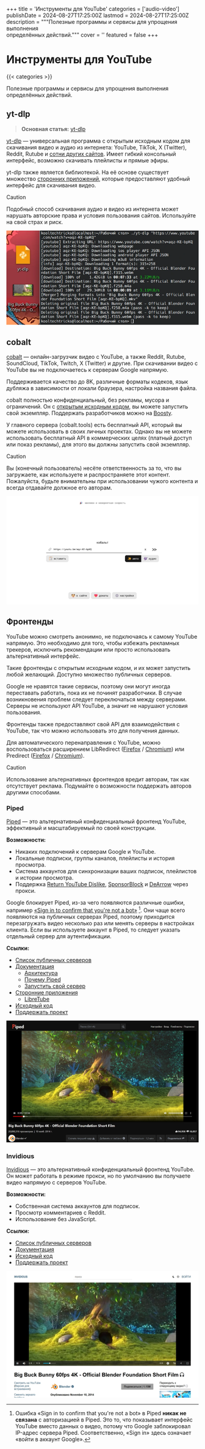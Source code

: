 +++
title = 'Инструменты для YouTube'
categories = ['audio-video']
publishDate = 2024-08-27T17:25:00Z
lastmod = 2024-08-27T17:25:00Z
description = """Полезные программы и сервисы для упрощения выполнения \
определённых действий."""
cover = ''
featured = false
+++

# Инструменты для YouTube
{{< categories >}}

Полезные программы и сервисы для упрощения выполнения определённых действий.

## yt-dlp

> **Основная статья:** [yt-dlp](/wiki/yt-dlp)

[yt-dlp](https://github.com/yt-dlp/yt-dlp#readme) — универсальная программа с
открытым исходным кодом для скачивания видео и аудио из интернета: YouTube,
TikTok, X (Twitter), Reddit, Rutube и [сотни других сайтов]. Имеет гибкий
консольный интерфейс, возможно скачивать плейлисты и прямые эфиры.

[сотни других сайтов]: https://github.com/yt-dlp/yt-dlp/blob/master/supportedsites.md

yt-dlp также является библиотекой. На её основе существует множество
[сторонних приложений](/wiki/yt-dlp#сторонние-приложения), которые предоставляют
удобный интерфейс для скачивания видео.

> [!caution]
> Подобный способ скачивания аудио и видео из интернета может нарушать
авторские права и условия пользования сайтов. Используйте на свой страх и риск.

![yt-dlp](/media/yt-dlp.webp)

## cobalt

[cobalt](https://cobalt.tools) — онлайн-загрузчик видео с YouTube, а также
Reddit, Rutube, SoundCloud, TikTok, Twitch, X (Twitter) и другие. При
скачивании видео с YouTube вы не подключаетесь к серверам Google напрямую.

Поддерживается качество до 8K, различные форматы кодеков, язык дубляжа в
зависимости от локали браузера, настройка названия файла.

cobalt полностью конфиденциальный, без рекламы, мусора и ограничений. Он с
[открытым исходным кодом](https://github.com/imputnet/cobalt), вы можете
запустить свой экземпляр. Поддержать разработчиков можно на
[Boosty](https://boosty.to/wukko/donate).

У главного сервера (cobalt.tools) есть бесплатный API, который вы можете
использовать в своих личных проектах. Однако вы не можете использовать
бесплатный API в коммерческих целях (платный доступ или показ рекламы), для
этого вы должны запустить свой экземпляр.

> [!caution]
> Вы (конечный пользователь) несёте ответственность за то, что вы загружаете,
как используете и распространяете этот контент. Пожалуйста, будьте внимательны
при использовании чужого контента и всегда отдавайте должное его авторам.

![cobalt](cobalt.webp)

## Фронтенды

YouTube можно смотреть анонимно, не подключаясь к самому YouTube напрямую. Это
необходимо для того, чтобы избежать рекламных трекеров, исключить рекомендации
или просто использовать альтернативный интерфейс.

Такие фронтенды с открытым исходным кодом, и их может запустить любой желающий.
Доступно множество публичных серверов.

Google не нравятся такие сервисы, поэтому они могут иногда переставать работать,
пока их не починят разработчики. В случае возникновения проблем следует
переключаться между серверами. Серверы не используют API YouTube, а значит не
нарушают условия пользования.

Фронтенды также предоставляют свой API для взаимодействия с YouTube, так что
можно использовать это для получения данных.

Для автоматического перенаправления с YouTube, можно воспользоваться
расширением LibRedirect
([Firefox](https://addons.mozilla.org/firefox/addon/libredirect) /
[Chromium](https://libredirect.github.io/download_chromium.html))
или Predirect ([Firefox](https://addons.mozilla.org/firefox/addon/predirector) /
[Chromium](https://chromewebstore.google.com/detail/aiillidfcgfckfhkpiakhkkpbkknagnp)).

> [!caution]
> Использование альтернативных фронтендов вредит авторам, так как отсутствует
реклама. Подумайте о возможности поддержать авторов другими способами.

### Piped

[Piped](https://piped.video) — это альтернативный конфиденциальный фронтенд
YouTube, эффективный и масштабируемый по своей конструкции.

**Возможности:**
- Никаких подключений к серверам Google и YouTube.
- Локальные подписки, группы каналов, плейлисты и история просмотра.
- Система аккаунтов для синхронизации ваших подписок, плейлистов и истории
просмотра.
- Поддержка [Return YouTube Dislike](/wiki/youtube/dislike),
[SponsorBlock](/wiki/sponsorblock) и [DeArrow](/wiki/dearrow) через прокси.

Google блокирует Piped, из-за чего появляются различные ошибки, например
[«Sign in to confirm that you're not a bot»] [^1]. Они чаще всего появляются на
публичных серверах Piped, поэтому приходится перезагружать видео несколько раз
или менять серверы в настройках клиента. Если вы используете аккаунт в Piped, то
следует указать отдельный сервер для аутентификации.

[«Sign in to confirm that you're not a bot»]: https://github.com/TeamPiped/Piped/issues/3658

**Ссылки:**
- [Список публичных серверов](https://github.com/TeamPiped/Piped/wiki/Instances)
- [Документация](https://docs.piped.video/docs)
    - [Архитектура](https://docs.piped.video/docs/architecture)
    - [Почему Piped](https://docs.piped.video/docs/why)
    - [Запустить свой сервер](https://docs.piped.video/docs/self-hosting)
- [Сторонние приложения](https://github.com/TeamPiped/Piped#made-with-piped)
    - [LibreTube](/wiki/youtube/apps#libretube)
- [Исходный код](https://github.com/TeamPiped/Piped)
- [Поддержать проект](https://github.com/TeamPiped/Piped#donations)

![Piped](piped.webp)

### Invidious

[Invidious](https://invidious.io) — это альтернативный конфиденциальный фронтенд
YouTube. Он может работать в режиме прокси, но по умолчанию вы получаете видео
напрямую с серверов YouTube.

**Возможности:**
- Собственная система аккаунтов для подписок.
- Просмотр комментариев с Reddit.
- Использование без JavaScript.

**Ссылки:**
- [Список публичных серверов](https://docs.invidious.io/instances)
- [Документация](https://docs.invidious.io)
- [Исходный код](https://github.com/iv-org/invidious)
- [Поддержать проект](https://invidious.io/donate)

![Invidious](invidious.webp)

[^1]: Ошибка «Sign in to confirm that you're not a bot» в Piped **никак не
связана** с авторизацией в Piped. Это то, что показывает интерфейс YouTube
вместо данных о видео, потому что Google заблокировал IP-адрес сервера Piped.
Соответственно, «Sign in» здесь означает «войти в аккаунт Google».
